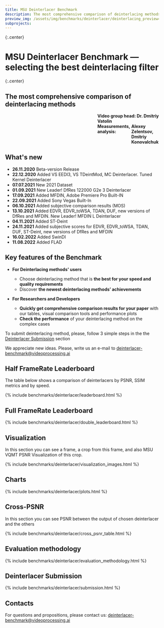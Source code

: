 ```yaml
---
title: MSU Deinterlacer Benchmark
description: The most comprehensive comparison of deinterlacing methods
preview_img: /assets/img/benchmarks/deinterlacer/deinterlacing_preview480x270.png
subprojects:
---
```


<link rel="stylesheet" href="/assets/css/benchmarks/deinterlacer/style.css">
<script src="https://code.highcharts.com/highcharts.js"></script>
<script src="https://code.highcharts.com/modules/exporting.js"></script>
<script src="https://code.highcharts.com/modules/export-data.js"></script>
<script src="https://code.highcharts.com/modules/accessibility.js"></script>
<script src="https://ajax.googleapis.com/ajax/libs/jquery/1.8.2/jquery.min.js"></script>
<script src="https://code.highcharts.com/highcharts-more.js"></script>
<link rel="stylesheet" type="text/css" href="https://cdn.datatables.net/1.10.22/css/jquery.dataTables.css">
<script type="text/javascript" charset="utf8"
   src="https://cdn.datatables.net/1.10.22/js/jquery.dataTables.js"></script>

<style>

    table.deint {
        display: table;
    }

    .highcharts-a11y-proxy-group-legend ul {
        display: none;
    }
</style>

{:.center}
# MSU Deinterlacer Benchmark — selecting the best deinterlacing filter

<div id="buttons"></div>
<script>
	__set_menu_buttons([
	['Home', '/benchmarks/deinterlacer.html'],
	['Participants','/benchmarks/deinterlacer-participants.html'], 
	['Evaluation methodology', '#methodology'], 
	['How to participate', '#participate'],
    ['Contact us', '#contacts']
	], 'Home')
</script>

<div class="current_content" markdown="1">


{:.center}
## The most comprehensive comparison of deinterlacing methods
<div style="margin-left: 60%;">
	<div><b>Video group head: Dr. Dmitriy Vatolin</b></div>
	<div style="display: flex">
	  <div><b>Measurements, analysis:</b>&nbsp;</div>
	  <div><b>Alexey Zelentsov,<br>Dmitriy Konovalchuk</b>
	  </div>
	</div>
</div>


## What's new

- **26.11.2020** Beta-version Release
- **22.12.2020** Added VS EEDI3, VS TDeintMod, MC Deinterlacer. Tuned Kernel Deinterlacer
- **07.07.2021** New 2021 Dataset
- **01.09.2021** New Leader! DfRes 122000 G2e 3 Deinterlacer
- **17.09.2021** Added MFDIN, Adobe Premiere Pro Built-IN
- **22.09.2021** Added Sony Vegas Built-In
- **06.10.2021** Added subjective comparison results (MOS)
- **13.10.2021** Added EDVR, EDVR_toWSA, TDAN, DUF, new versions of DfRes and MFDIN. New Leader! MFDIN L Deinterlacer
- **04.11.2021** Added ST-Deint
- **24.11.2021** Added subjective scores for EDVR, EDVR_toWSA, TDAN, DUF, ST-Deint, new versions of DfRes and MFDIN
- **16.02.2022** Added SwinDI
- **11.08.2022** Added FLAD

## Key features of the Benchmark


*   **For Deinterlacing methods' users**
    *   Choose deinterlacing method that is **the best for your speed and quality requirements**
    *   Discover **the newest deinterlacing methods’ achievements**

*   **For Researchers and Developers**
    *   **Quickly get comprehensive comparison results for your paper** with our tables, visual comparison tools and performance plots
    *   **Check the performance** of your deinterlacing method on the complex cases


To submit deinterlacing method, please, follow 3 simple steps in the the [Deinterlacer Submission](#participate) section

We appreciate new ideas. Please, write us an e-mail to <deinterlacer-benchmark@videoprocessing.ai>



## <span id="leaderboard"></span> Half FrameRate Leaderboard

The table below shows a comparison of deinterlacers by PSNR, SSIM metrics and by speed.

{% include benchmarks/deinterlacer/leaderboard.html %}

## Full FrameRate Leaderboard

{% include benchmarks/deinterlacer/double_leaderboard.html %}


## Visualization

In this section you can see a frame, a crop from this frame, and also MSU VQMT PSNR Visualization of this crop.

{% include benchmarks/deinterlacer/visualization_images.html %}

## Charts

{% include benchmarks/deinterlacer/plots.html %}

## Cross-PSNR

In this section you can see PSNR between the output of chosen deinterlacer and the others

{% include benchmarks/deinterlacer/cross_psnr_table.html %}

## <span id="methodology"></span> Evaluation methodology

{% include benchmarks/deinterlacer/evaluation_methodology.html %}


<!--
<style>
    .paper-preview-container img:hover {
        filter: brightness(80%);
    }

    #paper-preview01 {
        padding: 0;
        clear: both;
        border: 1px solid black;
        box-shadow: 5px 5px 3px #888888;
        width: 150px;
    }
</style>

**Read the Benchmark's paper**


<div style="display: inline-block; text-align: center" class="paper-preview-container">
    <a href="/"><img src="/assets/img/benchmarks/deinterlacer/paper_preview.png" id="paper-preview01"></a><br/>
    <a href="/">Download (pdf)</a>
</div> -->


## <span id="participate"></span> Deinterlacer Submission

{% include benchmarks/deinterlacer/submission.html %}

<!--See more information on the <a href="/benchmarks/helloworld.html#participate">GitHub page</a>-->

## <span id="contacts"></span>Contacts

For questions and propositions, please contact us: <deinterlacer-benchmark@videoprocessing.ai>

</div>